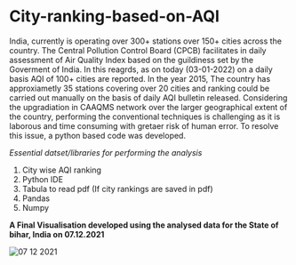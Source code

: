 # City-ranking-based-on-AQI

India, currently is operating over 300+ stations over 150+ cities across the country. The Central Pollution Control Board (CPCB) facilitates in daily assessment of Air Quality Index based on the guildiness set by the Goverment of India. In this reagrds, as on today (03-01-2022) on a daily basis AQI of 100+ cities are reported. In the year 2015, The country has approxiametly 35 stations covering over 20 cities and ranking could be carried out manually on the basis of daily AQI bulletin released. Considering the upgradiation in CAAQMS network over the larger geographical extent of the country, performing the conventional techniques is challenging as it is laborous and time consuming with gretaer risk of human error. To resolve this issue, a python based code was developed. 

_Essential datset/libraries for performing the analysis_
1. City wise AQI ranking 
2. Python IDE
3. Tabula to read pdf (If city rankings are saved in pdf)
4. Pandas
5. Numpy


**A Final Visualisation developed using the analysed data for the State of bihar, India on 07.12.2021**

![07 12 2021](https://user-images.githubusercontent.com/83420459/147929605-7fa35a84-75db-4683-83f6-9d0fe0498223.png)
